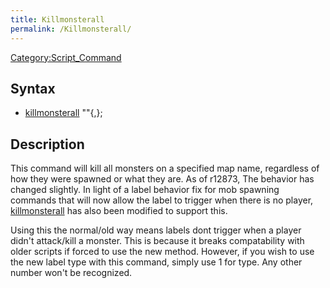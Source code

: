 ```yaml
---
title: Killmonsterall
permalink: /Killmonsterall/
---
```


[Category:Script_Command](/Category:Script_Command "wikilink")

Syntax
------

-   [killmonsterall](/killmonsterall "wikilink") "<map name>"{,<type>};

Description
-----------

This command will kill all monsters on a specified map name, regardless of how they were spawned or what they are. As of r12873, The behavior has changed slightly. In light of a label behavior fix for mob spawning commands that will now allow the label to trigger when there is no player, [killmonsterall](/killmonsterall "wikilink") has also been modified to support this.

Using this the normal/old way means labels dont trigger when a player didn't attack/kill a monster. This is because it breaks compatability with older scripts if forced to use the new method. However, if you wish to use the new label type with this command, simply use 1 for type. Any other number won't be recognized.